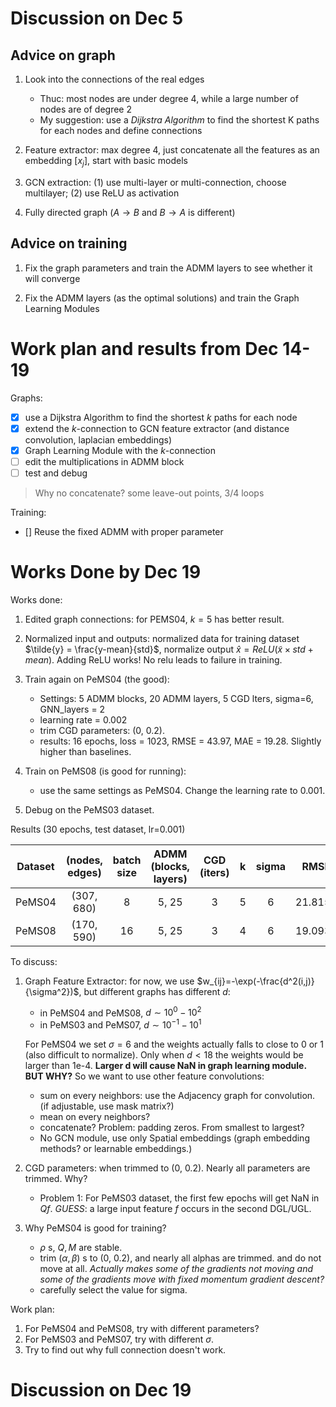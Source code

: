 # Discussion on Dec 5

## Advice on graph
1. Look into the connections of the real edges
    - Thuc: most nodes are under degree 4, while a large number of nodes are of degree 2
    - My suggestion: use a *Dijkstra Algorithm* to find the shortest K paths for each nodes and define connections

2. Feature extractor: max degree 4, just concatenate all the features as an embedding $[{x_j}]$, start with basic models

3. GCN extraction: (1) use multi-layer or multi-connection, choose multilayer; (2) use ReLU as activation

4. Fully directed graph ($A\rightarrow B$ and $B\rightarrow A$ is different)


## Advice on training

1. Fix the graph parameters and train the ADMM layers to see whether it will converge

2. Fix the ADMM layers (as the optimal solutions) and train the Graph Learning Modules

# Work plan and results from Dec 14-19
Graphs:
- [x] use a Dijkstra Algorithm to find the shortest $k$ paths for each node
- [x] extend the $k$-connection to GCN feature extractor (and distance convolution, laplacian embeddings)
- [x] Graph Learning Module with the $k$-connection
- [ ] edit the multiplications in ADMM block
- [ ] test and debug

> Why no concatenate? some leave-out points, 3/4 loops

Training:
- [] Reuse the fixed ADMM with proper parameter

# Works Done by Dec 19
Works done:
1. Edited graph connections: for PEMS04, $k=5$ has better result.
2. Normalized input and outputs: normalized data for training dataset $\tilde{y} = \frac{y-mean}{std}$, normalize output $\hat{x} = ReLU(\tilde{x} \times std + mean)$. Adding ReLU works! No relu leads to failure in training.

3. Train again on PeMS04 (the good):
    - Settings: 5 ADMM blocks, 20 ADMM layers, 5 CGD lters, sigma=6, GNN\_layers = 2
    - learning rate = 0.002
    - trim CGD parameters: (0, 0.2).
    - results: 16 epochs, loss = 1023, RMSE = 43.97, MAE = 19.28. Slightly higher than baselines.

4. Train on PeMS08 (is good for running):
    - use the same settings as PeMS04. Change the learning rate to 0.001.

5. Debug on the PeMS03 dataset.

Results (30 epochs, test dataset, lr=0.001)

| Dataset | (nodes, edges) |batch size | ADMM (blocks, layers) | CGD (iters) | k |sigma | RMSE | MAE | time per epoch|
| :------:|:---:|:--: |:-------------------:| :---------:|:---:|:-----:|:----:|:---:|:---:|
| PeMS04| (307, 680)  |8 |         5, 25        |  3          | 5  | 6     |21.8154 |10.4353 |17min5s |
|PeMS08| (170, 590) |16 | 5, 25 | 3 | 4 | 6 | 19.0935 | 11.6487 | 7min5s|


To discuss:
1. Graph Feature Extractor: for now, we use $w_{ij}=-\exp(-\frac{d^2(i,j)}{\sigma^2})$, but different graphs has different $d$:
    - in PeMS04 and PeMS08, $d\sim 10^0 - 10^2$
    - in PeMS03 and PeMS07, $d \sim 10^{-1} - 10^1$
    
    For PeMS04 we set $\sigma=6$ and the weights actually falls to close to 0 or 1 (also difficult to normalize). Only when $d < 18$ the weights would be larger than 1e-4. **Larger d will cause NaN in graph learning module. BUT WHY?** So we want to use other feature convolutions:
    
    - sum on every neighbors: use the Adjacency graph for convolution. (if adjustable, use mask matrix?)
    - mean on every neighbors?
    - concatenate? Problem: padding zeros. From smallest to largest?
    - No GCN module, use only Spatial embeddings (graph embedding methods? or learnable embeddings.)


2. CGD parameters: when trimmed to (0, 0.2). Nearly all parameters are trimmed. Why?
    - Problem 1: For PeMS03 dataset, the first few epochs will get NaN in $Qf$. *GUESS*: a large input feature $f$ occurs in the second DGL/UGL.

3. Why PeMS04 is good for training?
    - $\rho$ s, $Q, M$ are stable.
    - trim $(\alpha,\beta)$ s to (0, 0.2), and nearly all alphas are trimmed. and do not move at all. *Actually makes some of the gradients not moving and some of the gradients move with fixed momentum gradient descent?*
    - carefully select the value for sigma.

Work plan:
1. For PeMS04 and PeMS08, try with different parameters?
2. For PeMS03 and PeMS07, try with different $\sigma$.
3. Try to find out why full connection doesn't work.

# Discussion on Dec 19